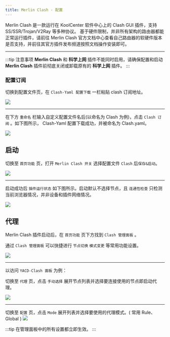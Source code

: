 ```yaml
---
title: Merlin Clash - 配置
---
```


Merlin Clash 是一款运行在 KoolCenter 软件中心上的 Clash GUI 插件，支持 SS/SSR/Trojan/V2Ray 等多种协议。
基于硬件限制，并非所有架构的路由器都能正常运行插件，请前往 Merlin Clash 官方文档中心查看自己路由器的软硬件版本是否支持，并前往其官方插件发布频道按照文档操作安装即可。

---

:::tip 注意事项
**Merlin Clash** 和 **科学上网** 插件不能同时启用，请确保配置和启动 **Merlin Clash** 插件前彻底关闭或卸载原有的 **科学上网** 插件。
:::

### 配置订阅

切换到配置文件页，在 `Clash-Yaml 配置下载` 一栏粘贴 clash 订阅地址。

![](https://m.theovan.xyz/img/MerlinClash2.jpeg)

---

在下方 `重命名` 栏输入自定义配置文件名后(以命名为 Clash 为例)，点击 `Clash 订阅` 。如下图所示， Clash-Yaml 配置下载成功，并被命名为 Clash.yaml。

![](https://m.theovan.xyz/img/MerlinClash3.jpeg)

## 启动

切换至 `首页功能` 页，打开 `Merlin Clash 开关` 选择配置文件 `Clash` 后`保存&启动`。

![](https://m.theovan.xyz/img/MerlinClash4.jpeg)

---

启动成功后 `插件运行状态` 如下图所示。启动默认不选择节点，且 `连通性检查` 只检测当前浏览器情况，并非设备和插件网络情况。

![](https://m.theovan.xyz/img/MerlinClash5.jpeg)

## 代理

Merlin Clash 插件启动后，在 `首页功能` 页下方找到 `Clash 管理面板` 。

通过 `Clash 管理面板` 可以快捷进行 `节点切换` `模式变更` 等常用功能设置。

![](https://m.theovan.xyz/img/MerlinClash6.jpeg)

---

以访问 `YACD-Clash 面板` 为例：

切换至 `代理` 页，点击 `手动选择` 展开节点列表并选择要连接使用的节点即启动代理。

![](https://m.theovan.xyz/img/MerlinClash7.png)

---

切换至 `配置` 页，点击 `Mode` 展开列表并选择要使用的代理模式。( 常用 Rule、Global )
![](https://m.theovan.xyz/img/MerlinClash8.png)

:::tip
在管理面板中的所有设置都立即生效。
:::
